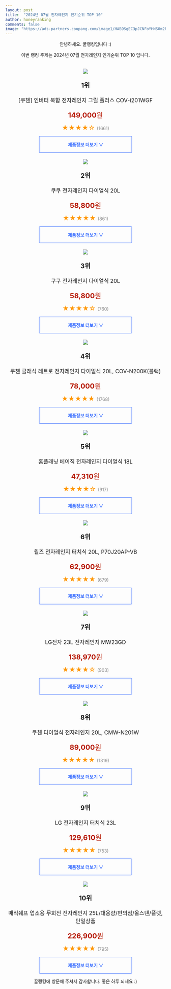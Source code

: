 ```yaml
---
layout: post
title:  "2024년 07월 전자레인지 인기순위 TOP 10"
author: honeyranking
comments: false
image: "https://ads-partners.coupang.com/image1/HAB9SgEC3pJCNFoYHNS0m2PEE7lp1PDcy02bAIRTIq-XBMba_8rbeUkIFGIPrhkiTQGd-iHxQxXklQs3WJpdvjFyoygsHx6HbphUim2W4RJG_ofoT3SwDXQjN-E7zrFPKLAVlcAdzroAvTmLAEE8cS-s4QBJxhsx_6CTptuturxO-__6nlmpXgFmbBbBBpuYoopWeUZgHiDEXT6_yX-NiYu1WtYNCcNQ-zpSFS5hZenSiV-I9c3Xogz0brZdX3eSZxQFnJBAi9yKUZt5UGAZfERiADIf_R3PNWvoKe6U4yQCprTGjlroKMGJUOyNsZU="
---
```

<p style="text-align: center;">안녕하세요. 꿀랭킹입니다 :)</p>
<p style="text-align: center;">이번 랭킹 주제는 2024년 07월 전자레인지 인기순위 TOP 10 입니다.</p><center><img src="https://ads-partners.coupang.com/image1/HAB9SgEC3pJCNFoYHNS0m2PEE7lp1PDcy02bAIRTIq-XBMba_8rbeUkIFGIPrhkiTQGd-iHxQxXklQs3WJpdvjFyoygsHx6HbphUim2W4RJG_ofoT3SwDXQjN-E7zrFPKLAVlcAdzroAvTmLAEE8cS-s4QBJxhsx_6CTptuturxO-__6nlmpXgFmbBbBBpuYoopWeUZgHiDEXT6_yX-NiYu1WtYNCcNQ-zpSFS5hZenSiV-I9c3Xogz0brZdX3eSZxQFnJBAi9yKUZt5UGAZfERiADIf_R3PNWvoKe6U4yQCprTGjlroKMGJUOyNsZU=" style="margin-top:20px" /></center><p style="text-align: center; font-size: 20px"><b>1위</b></p><p style="text-align: center; font-size: 17px">[쿠첸] 인버터 복합 전자레인지 그릴 플러스 COV-i201WGF</p><p style="text-align: center;"><span style="color: #b61800; font-size: 22px;"><b>149,000</b>원</span></p><p style="text-align: center;"><span style="color: #ff9600; font-size: 20px;">★★★★☆ </span><span style="color: #878787;">(1661)</span></p><center><a href="https://link.coupang.com/re/AFFSDP?lptag=AF3899140&subid=honeyrank&pageKey=7000970756&itemId=17168460366&vendorItemId=88833751364&traceid=V0-153-7efc5da47859c780&clickBeacon=4d7453c0-4eae-11ef-8b59-7747367a870f%7E3&requestid=20240731050000228151277092&token=31850C%7CMIXED"><div style="font-size: 14px; display: inline-block; padding: 15px 90px; color: #346aff; border-radius: 2px; border: 1px solid #346aff; cursor: pointer;"><b>제품정보 더보기 &or;</b></div></a></center><center><img src="https://ads-partners.coupang.com/image1/m18TG1pmPUVkl-rvm9s48VeszDnsu3TGbo42yy16aCQt88XV94jJPyA4k3nxMbfMfD7ZQmvV0PZCJ5cErGy1My8s3eQAC2x1hR6MLwGlejBQAEInQLh3luQ-CVVP6Hee3PrlzpuhpviCo1B5b2annixsg_hdgcErOWl6M8NFBXp5rpqTqn8VXuQuNqx4OEMkcCHnjLeD8ZJHI7xVyKuGAxk6MugoqDoESpWZPkxFyIzxKwCNppSm-1QlCQZypBzkNb-saplr8NNL6pVuNnBKYBgTELmyNNN6OA==" style="margin-top:20px" /></center><p style="text-align: center; font-size: 20px"><b>2위</b></p><p style="text-align: center; font-size: 17px">쿠쿠 전자레인지 다이얼식 20L</p><p style="text-align: center;"><span style="color: #b61800; font-size: 22px;"><b>58,800</b>원</span></p><p style="text-align: center;"><span style="color: #ff9600; font-size: 20px;">★★★★★ </span><span style="color: #878787;">(861)</span></p><center><a href="https://link.coupang.com/re/AFFSDP?lptag=AF3899140&subid=honeyrank&pageKey=6784715012&itemId=15967393537&vendorItemId=5493101444&traceid=V0-153-70e181a43b411328&requestid=20240731050000228151277092&token=31850C%7CMIXED"><div style="font-size: 14px; display: inline-block; padding: 15px 90px; color: #346aff; border-radius: 2px; border: 1px solid #346aff; cursor: pointer;"><b>제품정보 더보기 &or;</b></div></a></center><center><img src="https://ads-partners.coupang.com/image1/aqETtKnzo0jueKtgav_Tft_ymHD66fvj9QjHXMun1KYoErKACdMIoOE0_J49dGJA0PydeUTHERGUueamevLHW9qGAO5iqZ7i4p_fNU_dHOiOQudaSFI_bTw-3I1XtMz8EyXp0OorlKLx0332d55ZABZ60kctrKZgm9cJWouy4K11vChk2NBrOAvLfVgWBs3wcxoYA1ZoM170yuPv3gmnGbmB67fzcSdMGOOaosPYjIKMhjDf_NqQPBXKc8IPHrN25hn2lz2kXro4QurNukpYhX1JCIKqZWSswm4=" style="margin-top:20px" /></center><p style="text-align: center; font-size: 20px"><b>3위</b></p><p style="text-align: center; font-size: 17px">쿠쿠 전자레인지 다이얼식 20L</p><p style="text-align: center;"><span style="color: #b61800; font-size: 22px;"><b>58,800</b>원</span></p><p style="text-align: center;"><span style="color: #ff9600; font-size: 20px;">★★★★☆ </span><span style="color: #878787;">(760)</span></p><center><a href="https://link.coupang.com/re/AFFSDP?lptag=AF3899140&subid=honeyrank&pageKey=6784715012&itemId=22919995789&vendorItemId=76172083102&traceid=V0-153-70e181a43b411328&requestid=20240731050000228151277092&token=31850C%7CMIXED"><div style="font-size: 14px; display: inline-block; padding: 15px 90px; color: #346aff; border-radius: 2px; border: 1px solid #346aff; cursor: pointer;"><b>제품정보 더보기 &or;</b></div></a></center><center><img src="https://ads-partners.coupang.com/image1/WUApuX1J_QHMutS2Wc35ZA-SNGdmtNa29yQhYgIPLBCFd20AGeZi1uB5qI2xVUuhCROR5Nz4Uv6e7irLcUEEMZBcmiMjdLFhvpXUPdm--Of1CwxM2Ra1V_5TwNlaJzY2esF7qFoMlA8n2I3fwrBtApXtr7cw2oe0Lt_TLOubOUe7aeWlNyW2Kip4_OXrWt-xiidMxpFYMS_3mpBi0v9fKrGgoFiGYAkjzdcj8bG7nN8uUt1EGoyQQeu5XpVp-NmLFc5yqA91kvm7IphLwQH9M_Eb1STjkPgN7cHfcwy_8zo=" style="margin-top:20px" /></center><p style="text-align: center; font-size: 20px"><b>4위</b></p><p style="text-align: center; font-size: 17px">쿠첸 클래식 레트로 전자레인지 다이얼식 20L, COV-N200K(블랙)</p><p style="text-align: center;"><span style="color: #b61800; font-size: 22px;"><b>78,000</b>원</span></p><p style="text-align: center;"><span style="color: #ff9600; font-size: 20px;">★★★★★ </span><span style="color: #878787;">(1768)</span></p><center><a href="https://link.coupang.com/re/AFFSDP?lptag=AF3899140&subid=honeyrank&pageKey=1920995943&itemId=3261587606&vendorItemId=71248638481&traceid=V0-153-d0346f4bf845f8ee&clickBeacon=4d7453c0-4eae-11ef-bbda-a0eb27361dc9%7E3&requestid=20240731050000228151277092&token=31850C%7CMIXED"><div style="font-size: 14px; display: inline-block; padding: 15px 90px; color: #346aff; border-radius: 2px; border: 1px solid #346aff; cursor: pointer;"><b>제품정보 더보기 &or;</b></div></a></center><center><img src="https://ads-partners.coupang.com/image1/wQ5iP16WdUkkHGgSwUE-DAZbj1LozrkBV-ZIoNWCCZRkZSlFOR6VdM1fFPA-giGQdOaVuv6fyZMkdeTKrKohiFTLo3x1rc2OgoV0bAeWKhYD3L_QkSyqgyrMcZDlthJUvsl7K1Rj4SIY5g6E7W5xViPGJMiL1wmBkH5BdzVuMP_d8T6xqqL4veI0BzRxKio_ci7p2WuPO_WLBjfd6BVZmy6naFhyV1oQTKLU5jyNXT3EqPNiwAn9kCXQzSGioCtXFL30g1lMsGbzNxbzwZ2TgcAoxF_ZQzC0sk-S" style="margin-top:20px" /></center><p style="text-align: center; font-size: 20px"><b>5위</b></p><p style="text-align: center; font-size: 17px">홈플래닛 베이직 전자레인지 다이얼식 18L</p><p style="text-align: center;"><span style="color: #b61800; font-size: 22px;"><b>47,310</b>원</span></p><p style="text-align: center;"><span style="color: #ff9600; font-size: 20px;">★★★★☆ </span><span style="color: #878787;">(917)</span></p><center><a href="https://link.coupang.com/re/AFFSDP?lptag=AF3899140&subid=honeyrank&pageKey=7660428989&itemId=20407125459&vendorItemId=87489288057&traceid=V0-153-97f7c29ff733d481&requestid=20240731050000228151277092&token=31850C%7CMIXED"><div style="font-size: 14px; display: inline-block; padding: 15px 90px; color: #346aff; border-radius: 2px; border: 1px solid #346aff; cursor: pointer;"><b>제품정보 더보기 &or;</b></div></a></center><center><img src="https://ads-partners.coupang.com/image1/nNQuVKP-f1OQnpd1nHe_dBMuj7anKVRL_Xd8_nGtvfYjS4AeHC_GSCHt9sNKuBZcu0j36WhUUjczm3fsu0sfgo9CXhzpIzdecLKFSWHfIDfIOg-WH6ccutL6nJOVdeNVxcmlf5uLPkulDkRK75v9Oxq70--qL_LPFDbAeeZsCiOd4VKMlzXErAieoSzxev3FfOIYWY1ilXZWk2eKQb8nZg6cqMkaJWySzDHLb0mlr5O03BqkW8bKYEZUjLrZjVkvuAySkXtSqHEnSUY7gXjKY_HUrTxuJDOiuykZXOyrjAk=" style="margin-top:20px" /></center><p style="text-align: center; font-size: 20px"><b>6위</b></p><p style="text-align: center; font-size: 17px">윌즈 전자레인지 터치식 20L, P70J20AP-VB</p><p style="text-align: center;"><span style="color: #b61800; font-size: 22px;"><b>62,900</b>원</span></p><p style="text-align: center;"><span style="color: #ff9600; font-size: 20px;">★★★★★ </span><span style="color: #878787;">(679)</span></p><center><a href="https://link.coupang.com/re/AFFSDP?lptag=AF3899140&subid=honeyrank&pageKey=7415868212&itemId=19225421941&vendorItemId=86342070427&traceid=V0-153-5935b9da7a45a265&clickBeacon=4d7453c0-4eae-11ef-a054-f51bfccdf12d%7E3&requestid=20240731050000228151277092&token=31850C%7CMIXED"><div style="font-size: 14px; display: inline-block; padding: 15px 90px; color: #346aff; border-radius: 2px; border: 1px solid #346aff; cursor: pointer;"><b>제품정보 더보기 &or;</b></div></a></center><center><img src="https://ads-partners.coupang.com/image1/-rhDBjS9kqyEHp6F-ox9BXJE5ZrqIG0rWY_4J8SLHzUDq9UfhMnWav81QWCBO7xvHBHgG25ZP8O6tl6WBI0ptybvlZv-ETB77Kb8YV2JN2soyBXz7BnA-PTGbIPqJcRF7T77CGRz5wK10c7KNobMxN_UvfVwbr4tBC2RM4nrwU5FBI3UwiJ3ha_mFYygh_rbiVfnCGHBNMFl29eQmK7HbUG6vkgk5nPB1_sW6SJUALbj7RFA6BAO_HSA-J2V_5m34Jf6p4AH1WHAIvRDuvYKC6xAM0fCFNk-qz2x38vpHkA23Lo=" style="margin-top:20px" /></center><p style="text-align: center; font-size: 20px"><b>7위</b></p><p style="text-align: center; font-size: 17px">LG전자 23L 전자레인지 MW23GD</p><p style="text-align: center;"><span style="color: #b61800; font-size: 22px;"><b>138,970</b>원</span></p><p style="text-align: center;"><span style="color: #ff9600; font-size: 20px;">★★★★☆ </span><span style="color: #878787;">(903)</span></p><center><a href="https://link.coupang.com/re/AFFSDP?lptag=AF3899140&subid=honeyrank&pageKey=7205759033&itemId=128122349&vendorItemId=90821188051&traceid=V0-153-8c802073a9eb51c8&requestid=20240731050000228151277092&token=31850C%7CMIXED"><div style="font-size: 14px; display: inline-block; padding: 15px 90px; color: #346aff; border-radius: 2px; border: 1px solid #346aff; cursor: pointer;"><b>제품정보 더보기 &or;</b></div></a></center><center><img src="https://ads-partners.coupang.com/image1/tGDUoSYnCEPdvoidtMti9TCrYwU69TcGEUuOQOfqafIllY9oDG1GPxz9-JlkWE8kU5e89phWT0rob20gr-9UxztxCmBNjhqE2xYwLRbokC_rNgkAlspA559b7JfuFtsPTxKdX_WRm2bLUXlqe7Z00tHoGPbDtmO3b2V9VRPpC4VEhyW2ig-l62vFuvd-PRegr7MOeMkViQV_99nKwosCGYcQdjk9wde8REfWZILYJ0K9VxYfcCCraZV2dQRG5pJDnlk1JiOeOCUIpi4LBqPtYLBoQSTN5MILhTlX-Mc4" style="margin-top:20px" /></center><p style="text-align: center; font-size: 20px"><b>8위</b></p><p style="text-align: center; font-size: 17px">쿠첸 다이얼식 전자레인지 20L, CMW-N201W</p><p style="text-align: center;"><span style="color: #b61800; font-size: 22px;"><b>89,000</b>원</span></p><p style="text-align: center;"><span style="color: #ff9600; font-size: 20px;">★★★★★ </span><span style="color: #878787;">(1319)</span></p><center><a href="https://link.coupang.com/re/AFFSDP?lptag=AF3899140&subid=honeyrank&pageKey=8072638913&itemId=22729460449&vendorItemId=89764802993&traceid=V0-153-9b0dd6f38df2bf94&clickBeacon=4d7453c0-4eae-11ef-910d-a1386b1a30a1%7E3&requestid=20240731050000228151277092&token=31850C%7CMIXED"><div style="font-size: 14px; display: inline-block; padding: 15px 90px; color: #346aff; border-radius: 2px; border: 1px solid #346aff; cursor: pointer;"><b>제품정보 더보기 &or;</b></div></a></center><center><img src="https://ads-partners.coupang.com/image1/shrgSxzkGLAXd6wXsuzQFBCVa51eRHkIx3_iXiKddtClfM1O-WDTCpMpTqVSVNXPxRHzN6LsruJv_bM_IRTxee8Aec-DR6v7OiaFncRGvQG8huE6vZPz9yGN1SCyNtIG31EtpYOp8EBvypekEhv7thtJYdYJZswdaWEimU2VKSOJILaq5R2KidyDm1G3UJtteMeTO5myW2WkMAyIS992X9_iT0F8zi9PREV8LpEiJlsux5nAZdntOKAU-WNMyuScqjy5OSkfQkH5Jdn_JfN1WFm4VcG9EpifT0Y=" style="margin-top:20px" /></center><p style="text-align: center; font-size: 20px"><b>9위</b></p><p style="text-align: center; font-size: 17px">LG 전자레인지 터치식 23L</p><p style="text-align: center;"><span style="color: #b61800; font-size: 22px;"><b>129,610</b>원</span></p><p style="text-align: center;"><span style="color: #ff9600; font-size: 20px;">★★★★★ </span><span style="color: #878787;">(753)</span></p><center><a href="https://link.coupang.com/re/AFFSDP?lptag=AF3899140&subid=honeyrank&pageKey=6696870778&itemId=15496737066&vendorItemId=82716075547&traceid=V0-153-fe8e2e2fa63396ad&requestid=20240731050000228151277092&token=31850C%7CMIXED"><div style="font-size: 14px; display: inline-block; padding: 15px 90px; color: #346aff; border-radius: 2px; border: 1px solid #346aff; cursor: pointer;"><b>제품정보 더보기 &or;</b></div></a></center><center><img src="https://ads-partners.coupang.com/image1/wEiLdgmf7nKX2CTDwMAHiVtihu0wq5UMrt1pbeisVjC8-zCFWPh2Hal3TtyIE22j8E2HxrXRBDFSz0AVq0-jYb4nQyeJFhjLkDSSjyx0FiOxoRbyzYbkUG87LvFQPpVqMr116qqI2qFzI0M9s0VBvYgR9Ip4y8WZAU81p-jCiyjr4m5vxfFMLF8Xp3JzOs9KGMNBxHNevZats94gkWT7fU2oyKuYdScmv7zKZ6nZrO44kRHP3UKeK8kuV1lt6I4EBXlIXCBbLVAHKTgrne2A7FPvqP1k72iE7kkEBsge5wErbVunfmzFH2Qn5EmWNlbO" style="margin-top:20px" /></center><p style="text-align: center; font-size: 20px"><b>10위</b></p><p style="text-align: center; font-size: 17px">매직쉐프 업소용 무회전 전자레인지 25L/대용량/편의점/올스텐/플랫, 단일상품</p><p style="text-align: center;"><span style="color: #b61800; font-size: 22px;"><b>226,900</b>원</span></p><p style="text-align: center;"><span style="color: #ff9600; font-size: 20px;">★★★★★ </span><span style="color: #878787;">(795)</span></p><center><a href="https://link.coupang.com/re/AFFSDP?lptag=AF3899140&subid=honeyrank&pageKey=7939925865&itemId=21866009170&vendorItemId=89115167434&traceid=V0-153-6aaf6ecc2f948307&clickBeacon=4d7453c0-4eae-11ef-81e6-44be2182e34b%7E3&requestid=20240731050000228151277092&token=31850C%7CMIXED"><div style="font-size: 14px; display: inline-block; padding: 15px 90px; color: #346aff; border-radius: 2px; border: 1px solid #346aff; cursor: pointer;"><b>제품정보 더보기 &or;</b></div></a></center><p style="text-align: center;">꿀랭킹에 방문해 주셔서 감사합니다. 좋은 하루 되세요 :)</p>